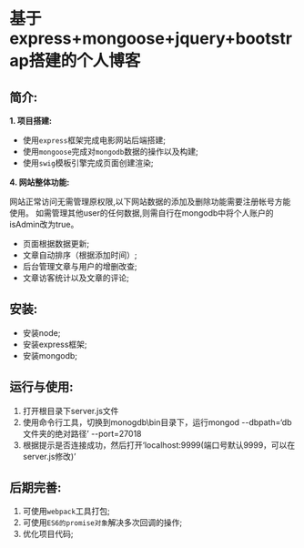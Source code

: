 
基于express+mongoose+jquery+bootstrap搭建的个人博客
========================================

简介:
---------------

**1. 项目搭建:**
  * 使用`express`框架完成电影网站后端搭建;
  * 使用`mongoose`完成对`mongodb`数据的操作以及构建;
  * 使用`swig`模板引擎完成页面创建渲染;


**4. 网站整体功能:**

  网站正常访问无需管理原权限,以下网站数据的添加及删除功能需要注册帐号方能使用。
  如需管理其他user的任何数据,则需自行在mongodb中将个人账户的isAdmin改为true。

  * 页面根据数据更新;
  * 文章自动排序（根据添加时间）;
  * 后台管理文章与用户的增删改查;
  * 文章访客统计以及文章的评论;

安装:
----
- 安装node;
- 安装express框架;
- 安装mongodb;

运行与使用:
----
1. 打开根目录下server.js文件
2. 使用命令行工具，切换到monogdb\bin目录下，运行mongod --dbpath=‘db文件夹的绝对路径’ --port=27018
3. 根据提示是否连接成功，然后打开‘localhost:9999(端口号默认9999，可以在server.js修改)’


后期完善:
-------
1. 可使用`webpack`工具打包;
2. 可使用`ES6的promise对象`解决多次回调的操作;
3. 优化项目代码;
